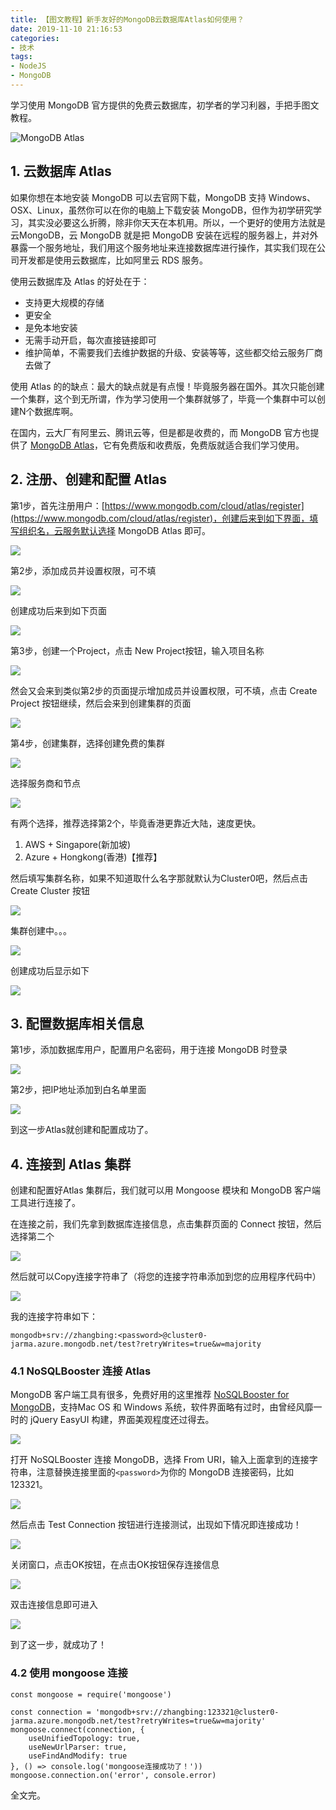 ```yaml
---
title: 【图文教程】新手友好的MongoDB云数据库Atlas如何使用？
date: 2019-11-10 21:16:53
categories:
- 技术
tags:
- NodeJS
- MongoDB
---
```


学习使用 MongoDB 官方提供的免费云数据库，初学者的学习利器，手把手图文教程。
<!-- more -->
![MongoDB Atlas](https://myimgcloud.oss-cn-hangzhou.aliyuncs.com/atlas/banner.png)

## 1. 云数据库 Atlas
如果你想在本地安装 MongoDB 可以去官网下载，MongoDB 支持 Windows、OSX、Linux，虽然你可以在你的电脑上下载安装 MongoDB，但作为初学研究学习，其实没必要这么折腾，除非你天天在本机用。所以，一个更好的使用方法就是云MongoDB，云 MongoDB 就是把 MongoDB 安装在远程的服务器上，并对外暴露一个服务地址，我们用这个服务地址来连接数据库进行操作，其实我们现在公司开发都是使用云数据库，比如阿里云 RDS 服务。

使用云数据库及 Atlas 的好处在于：
- 支持更大规模的存储
- 更安全
- 是免本地安装
- 无需手动开启，每次直接链接即可 
- 维护简单，不需要我们去维护数据的升级、安装等等，这些都交给云服务厂商去做了

使用 Atlas 的的缺点：最大的缺点就是有点慢！毕竟服务器在国外。其次只能创建一个集群，这个到无所谓，作为学习使用一个集群就够了，毕竟一个集群中可以创建N个数据库啊。

在国内，云大厂有阿里云、腾讯云等，但是都是收费的，而 MongoDB 官方也提供了 [MongoDB Atlas](https://www.mongodb.com/cloud/atlas/register)，它有免费版和收费版，免费版就适合我们学习使用。


## 2. 注册、创建和配置 Atlas
第1步，首先注册用户：[https://www.mongodb.com/cloud/atlas/register](https://www.mongodb.com/cloud/atlas/register)，创建后来到如下界面，填写组织名，云服务默认选择 MongoDB Atlas 即可。

![](https://myimgcloud.oss-cn-hangzhou.aliyuncs.com/atlas/0.png)

第2步，添加成员并设置权限，可不填

![](https://myimgcloud.oss-cn-hangzhou.aliyuncs.com/atlas/01.png)

创建成功后来到如下页面

![](https://myimgcloud.oss-cn-hangzhou.aliyuncs.com/atlas/02.png)

第3步，创建一个Project，点击 New Project按钮，输入项目名称

![](https://myimgcloud.oss-cn-hangzhou.aliyuncs.com/atlas/03.png)

然会又会来到类似第2步的页面提示增加成员并设置权限，可不填，点击 Create Project 按钮继续，然后会来到创建集群的页面

![](https://myimgcloud.oss-cn-hangzhou.aliyuncs.com/atlas/04.png)

第4步，创建集群，选择创建免费的集群

![](https://myimgcloud.oss-cn-hangzhou.aliyuncs.com/atlas/05.png)

选择服务商和节点

![](https://myimgcloud.oss-cn-hangzhou.aliyuncs.com/atlas/06.png)

有两个选择，推荐选择第2个，毕竟香港更靠近大陆，速度更快。
1. AWS + Singapore(新加坡)
2. Azure + Hongkong(香港)【推荐】

然后填写集群名称，如果不知道取什么名字那就默认为Cluster0吧，然后点击 Create Cluster 按钮

![](https://myimgcloud.oss-cn-hangzhou.aliyuncs.com/atlas/07.png)

集群创建中。。。

![](https://myimgcloud.oss-cn-hangzhou.aliyuncs.com/atlas/08.png)

创建成功后显示如下

![](https://myimgcloud.oss-cn-hangzhou.aliyuncs.com/atlas/09.png)

## 3. 配置数据库相关信息
第1步，添加数据库用户，配置用户名密码，用于连接 MongoDB 时登录

![](https://myimgcloud.oss-cn-hangzhou.aliyuncs.com/atlas/010.png)

第2步，把IP地址添加到白名单里面

![](https://myimgcloud.oss-cn-hangzhou.aliyuncs.com/atlas/011.png)

到这一步Atlas就创建和配置成功了。


## 4. 连接到 Atlas 集群
创建和配置好Atlas 集群后，我们就可以用 Mongoose 模块和 MongoDB 客户端工具进行连接了。

在连接之前，我们先拿到数据库连接信息，点击集群页面的 Connect 按钮，然后选择第二个

![](https://myimgcloud.oss-cn-hangzhou.aliyuncs.com/atlas/12.png)

然后就可以Copy连接字符串了（将您的连接字符串添加到您的应用程序代码中）

![](https://myimgcloud.oss-cn-hangzhou.aliyuncs.com/atlas/13.png)

我的连接字符串如下：
```
mongodb+srv://zhangbing:<password>@cluster0-jarma.azure.mongodb.net/test?retryWrites=true&w=majority
```

### 4.1 NoSQLBooster 连接 Atlas
MongoDB 客户端工具有很多，免费好用的这里推荐 [NoSQLBooster for MongoDB](https://nosqlbooster.com/)，支持Mac OS 和 Windows 系统，软件界面略有过时，由曾经风靡一时的 jQuery EasyUI 构建，界面美观程度还过得去。

![](https://myimgcloud.oss-cn-hangzhou.aliyuncs.com/atlas/home-intellisense-v5.gif)

打开 NoSQLBooster 连接 MongoDB，选择 From URI，输入上面拿到的连接字符串，注意替换连接里面的`<password>`为你的 MongoDB 连接密码，比如123321。

![](https://myimgcloud.oss-cn-hangzhou.aliyuncs.com/atlas/14.png)

然后点击 Test Connection 按钮进行连接测试，出现如下情况即连接成功！

![](https://myimgcloud.oss-cn-hangzhou.aliyuncs.com/atlas/15.png)

关闭窗口，点击OK按钮，在点击OK按钮保存连接信息

![](https://myimgcloud.oss-cn-hangzhou.aliyuncs.com/atlas/16.png)

双击连接信息即可进入

![](https://myimgcloud.oss-cn-hangzhou.aliyuncs.com/atlas/17.png)

到了这一步，就成功了！

### 4.2 使用 mongoose 连接
```
const mongoose = require('mongoose')

const connection = 'mongodb+srv://zhangbing:123321@cluster0-jarma.azure.mongodb.net/test?retryWrites=true&w=majority'
mongoose.connect(connection, { 
    useUnifiedTopology: true,
    useNewUrlParser: true,
    useFindAndModify: true 
}, () => console.log('mongoose连接成功了！'))
mongoose.connection.on('error', console.error)
```

全文完。
